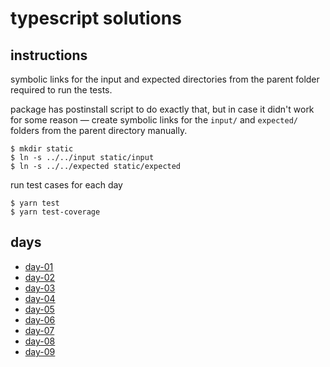 # typescript solutions

## instructions

symbolic links for the input and expected directories
from the parent folder required to run the tests.

package has postinstall script to do exactly that,
but in case it didn't work for some reason —
create symbolic links for the `input/` and `expected/` folders
from the parent directory manually.

```
$ mkdir static
$ ln -s ../../input static/input
$ ln -s ../../expected static/expected
```

run test cases for each day

```
$ yarn test
$ yarn test-coverage
```

## days

* [day-01](src/day-01/)
* [day-02](src/day-02/)
* [day-03](src/day-03/)
* [day-04](src/day-04/)
* [day-05](src/day-05/)
* [day-06](src/day-06/)
* [day-07](src/day-07/)
* [day-08](src/day-08/)
* [day-09](src/day-09/)
